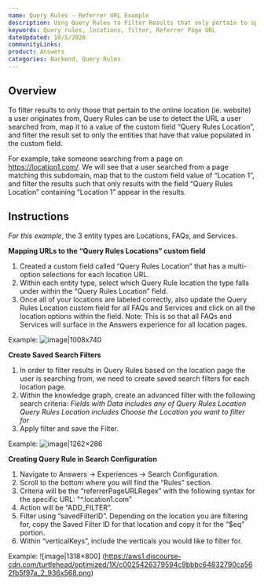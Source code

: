 ```yaml
---
name: Query Rules - Referrer URL Example
description: Usng Query Rules to Filter Results that only pertain to specific locations.
keywords: Query rules, locations, filter, Referrer Page URL
dateUpdated: 10/5/2020
communityLinks:
product: Answers
categories: Backend, Query Rules
---
```


## Overview 
To filter results to only those that pertain to the online location (ie. website) a user originates from, Query Rules can be use to detect the URL a user searched from, map it to a value of the custom field “Query Rules Location”, and filter the result set to only the entities that have that value populated in the custom field.

For example, take someone searching from a page on https://location1.com/. We will see that a user searched from a page matching this subdomain, map that to the custom field value of “Location 1”, and filter the results such that only results with the field “Query Rules Location” containing “Location 1” appear in the results.

## Instructions

*For this example*, the 3 entity types are Locations, FAQs, and Services.

**Mapping URLs to the “Query Rules Locations” custom field**

1. Created a custom field called “Query Rules Location” that has a multi-option selections for each location URL.
2. Within each entity type, select which Query Rule location the type falls under within the “Query Rules Location” field.
3. Once all of your locations are labeled correctly, also update the Query Rules Location custom field for all FAQs and Services and click on all the location options within the field. Note: This is so that all FAQs and Services will surface in the Answers experience for all location pages.

Example:
![image|1008x740](https://aws1.discourse-cdn.com/turtlehead/optimized/1X/535ecd2e389b0ed7de4997ae0a69e2944abf268c_2_892x594.png)

**Create Saved Search Filters**

1. In order to filter results in Query Rules based on the location page the user is searching from, we need to create saved search filters for each location page.
2. Within the knowledge graph, create an advanced filter with the following search criteria:
*Fields with Data includes any of Query Rules Location*
*Query Rules Location includes Choose the Location you want to filter for*
3. Apply filter and save the Filter.

Example:
![image|1262×286](https://aws1.discourse-cdn.com/turtlehead/optimized/1X/76c5df71565da0fbf491749963b1ce9163597f2c_2_624x141.png)

**Creating Query Rule in Search Configuration**

1. Navigate to Answers → Experiences → Search Configuration.
2. Scroll to the bottom where you will find the “Rules” section.
3. Criteria will be the “referrerPageURLRegex” with the following syntax for the specific URL: "^.location1.com”
4. Action will be “ADD_FILTER”.
5. Filter using “savedFilterID”. Depending on the location you are filtering for, copy the Saved Filter ID for that location and copy it for the “$eq” portion.
6. Within “verticalKeys”, include the verticals you would like to filter for.

Example:
![image|1318×800] (https://aws1.discourse-cdn.com/turtlehead/optimized/1X/c0025426379594c9bbbc64832790ca562fb5f97a_2_936x568.png)


